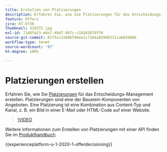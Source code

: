 ```yaml
---
title: Erstellen von Platzierungen
description: Erfahren Sie, wie Sie Platzierungen für das Entscheidungs-Management erstellen. Platzierungen sind eine der erforderlichen Bausteinkomponenten von Angeboten.
feature: Offers
jira: KT-6736
thumbnail: 329372.jpg
exl-id: 71d6fa23-e6e7-49d7-997c-c1b58207dff0
source-git-commit: 81f5cc22d46f89ee1c7164a92988311ca6036b8b
workflow-type: tm+mt
source-wordcount: '97'
ht-degree: 100%

---
```


# Platzierungen erstellen

Erfahren Sie, wie Sie [Platzierungen](https://experienceleague.adobe.com/docs/journey-optimizer/using/offer-decisioniong/create-components/creating-placements.html?lang=de) für das Entscheidungs-Management erstellen. Platzierungen sind eine der Baustein-Komponenten von Angeboten. Eine Platzierung ist eine Kombination aus Content-Typ und Kanal, z. B. ein Bild in einer E-Mail oder HTML-Code auf einer Website.

>[!VIDEO](https://video.tv.adobe.com/v/329372?quality=12&learn=on)

Weitere Informationen zum Erstellen von Platzierungen mit einer API finden Sie im [Produkthandbuch](https://experienceleague.adobe.com/docs/journey-optimizer/using/offer-decisioniong/api-reference/offers-api/placements/create.html?lang=de)

{{experienceplatform-u-1-2020-1-offerdecisioning}}
